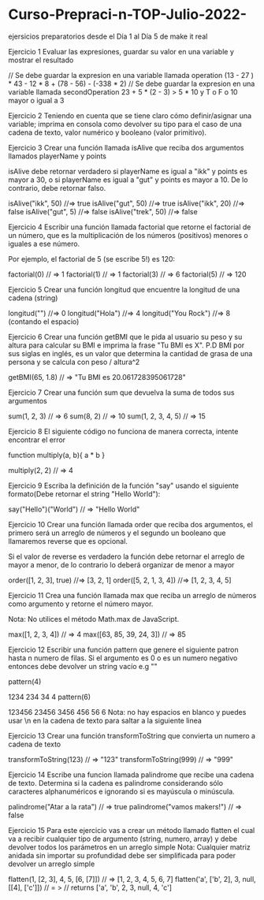 # Curso-Prepraci-n-TOP-Julio-2022-
ejersicios preparatorios desde el Día 1 al Día 5 de make it real

Ejercicio 1
Evaluar las expresiones, guardar su valor en una variable y mostrar el resultado

// Se debe guardar la expresion en una variable llamada operation
(13 - 27 ) * 43 - 12 * 8 + (78 - 56) - (-338 * 2)
// Se debe guardar la expresion en una variable llamada secondOperation
23 + 5 * (2 - 3) > 5 * 10 y T o F o 10 mayor o igual a 3

Ejercicio 2
Teniendo en cuenta que se tiene claro cómo definir/asignar una variable; imprima en consola como devolver su tipo para el caso de una cadena de texto, valor numérico y booleano (valor primitivo).

Ejercicio 3
Crear una función llamada isAlive que reciba dos argumentos llamados playerName y points

isAlive debe retornar verdadero si playerName es igual a "ikk" y points es mayor a 30, o si playerName es igual a "gut" y points es mayor a 10. De lo contrario, debe retornar falso.

isAlive("ikk", 50) //=> true
isAlive("gut", 50) //=> true
isAlive("ikk", 20) //=> false
isAlive("gut", 5) //=> false
isAlive("trek", 50) //=> false

Ejercicio 4
Escribir una función llamada factorial que retorne el factorial de un número, que es la multiplicación de los números (positivos) menores o iguales a ese número.

Por ejemplo, el factorial de 5 (se escribe 5!) es 120:

factorial(0) // => 1
factorial(1) // => 1
factorial(3) // => 6
factorial(5) // => 120

Ejercicio 5
Crear una función longitud que encuentre la longitud de una cadena (string)

longitud("") //=> 0
longitud("Hola") //=> 4
longitud("You Rock") //=> 8 (contando el espacio)

Ejercicio 6
Crear una función getBMI que le pida al usuario su peso y su altura para calcular su BMI e imprima la frase "Tu BMI es X". P.D BMI por sus siglas en inglés, es un valor que determina la cantidad de grasa de una persona y se calcula con peso / altura^2

getBMI(65, 1.8) // => "Tu BMI es 20.061728395061728"

Ejercicio 7
Crear una función sum que devuelva la suma de todos sus argumentos

sum(1, 2, 3) // => 6
sum(8, 2) // => 10
sum(1, 2, 3, 4, 5) // => 15

Ejercicio 8
El siguiente código no funciona de manera correcta, intente encontrar el error

function multiply(a, b){
  a * b
}

multiply(2, 2) // => 4

Ejercicio 9
Escriba la definición de la función "say" usando el siguiente formato(Debe retornar el string "Hello World"):

say("Hello")("World") // => "Hello World"

Ejercicio 10
Crear una función llamada order que reciba dos argumentos, el primero será un arreglo de números y el segundo un booleano que llamaremos reverse que es opcional.

Si el valor de reverse es verdadero la función debe retornar el arreglo de mayor a menor, de lo contrario lo deberá organizar de menor a mayor

order([1, 2, 3], true) //=> [3, 2, 1]
order([5, 2, 1, 3, 4]) //=> [1, 2, 3, 4, 5]

Ejercicio 11
Crea una función llamada max que reciba un arreglo de números como argumento y retorne el número mayor.

Nota: No utilices el método Math.max de JavaScript.

max([1, 2, 3, 4]) // => 4
max([63, 85, 39, 24, 3]) // => 85

Ejercicio 12
Escribir una función pattern que genere el siguiente patron hasta n numero de filas. Si el argumento es 0 o es un numero negativo entonces debe devolver un string vacío e.g ""

pattern(4)

1234
234
34
4
pattern(6)

123456
23456
3456
456
56
6
Nota: no hay espacios en blanco y puedes usar \n en la cadena de texto para saltar a la siguiente linea

Ejercicio 13
Crear una función transformToString que convierta un numero a cadena de texto

transformToString(123) // => "123"
transformToString(999) // => "999"

Ejercicio 14
Escribe una funcion llamada palindrome que recibe una cadena de texto. Determina si la cadena es palindrome considerando sólo caracteres alphanuméricos e ignorando si es mayúscula o minúscula.

palindrome("Atar a la rata") // => true
palindrome("vamos makers!") // => false

Ejercicio 15
Para este ejercicio vas a crear un método llamado flatten el cual va a recibir cualquier tipo de argumento (string, numero, array) y debe devolver todos los parámetros en un arreglo simple Nota: Cualquier matriz anidada sin importar su profundidad debe ser simplificada para poder devolver un arreglo simple

flatten(1, [2, 3], 4, 5, [6, [7]]) // => [1, 2, 3, 4, 5, 6, 7]
flatten('a', ['b', 2], 3, null, [[4], ['c']]) // = > // returns ['a', 'b', 2, 3, null, 4, 'c']
